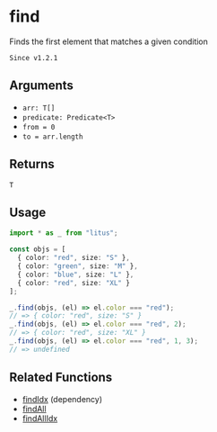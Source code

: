 # find

Finds the first element that matches a given condition

`Since v1.2.1`

## Arguments

- `arr: T[]`
- `predicate: Predicate<T>`
- `from = 0`
- `to = arr.length`

## Returns

`T`

## Usage

```ts
import * as _ from "litus";

const objs = [
  { color: "red", size: "S" },
  { color: "green", size: "M" },
  { color: "blue", size: "L" },
  { color: "red", size: "XL" }
];

_.find(objs, (el) => el.color === "red");
// => { color: "red", size: "S" }
_.find(objs, (el) => el.color === "red", 2);
// => { color: "red", size: "XL" }
_.find(objs, (el) => el.color === "red", 1, 3);
// => undefined
```

## Related Functions

- [findIdx](findIdx.md) (dependency)
- [findAll](findAll.md)
- [findAllIdx](findAllIdx.md)
